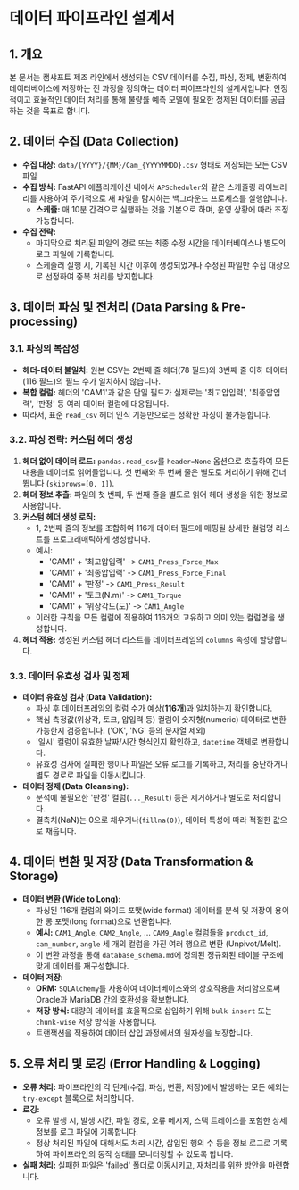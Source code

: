 # 데이터 파이프라인 설계서

## 1. 개요

본 문서는 캠샤프트 제조 라인에서 생성되는 CSV 데이터를 수집, 파싱, 정제, 변환하여 데이터베이스에 저장하는 전 과정을 정의하는 데이터 파이프라인의 설계서입니다. 안정적이고 효율적인 데이터 처리를 통해 불량률 예측 모델에 필요한 정제된 데이터를 공급하는 것을 목표로 합니다.

## 2. 데이터 수집 (Data Collection)

- **수집 대상:** `data/{YYYY}/{MM}/Cam_{YYYYMMDD}.csv` 형태로 저장되는 모든 CSV 파일
- **수집 방식:** FastAPI 애플리케이션 내에서 `APScheduler`와 같은 스케줄링 라이브러리를 사용하여 주기적으로 새 파일을 탐지하는 백그라운드 프로세스를 실행합니다.
  - **스케줄:** 매 10분 간격으로 실행하는 것을 기본으로 하며, 운영 상황에 따라 조정 가능합니다.
- **수집 전략:**
  - 마지막으로 처리된 파일의 경로 또는 최종 수정 시간을 데이터베이스나 별도의 로그 파일에 기록합니다.
  - 스케줄러 실행 시, 기록된 시간 이후에 생성되었거나 수정된 파일만 수집 대상으로 선정하여 중복 처리를 방지합니다.

## 3. 데이터 파싱 및 전처리 (Data Parsing & Pre-processing)

### 3.1. 파싱의 복잡성

- **헤더-데이터 불일치:** 원본 CSV는 2번째 줄 헤더(78 필드)와 3번째 줄 이하 데이터(116 필드)의 필드 수가 일치하지 않습니다.
- **복합 컬럼:** 헤더의 'CAM1'과 같은 단일 필드가 실제로는 '최고압입력', '최종압입력', '판정' 등 여러 데이터 컬럼에 대응됩니다.
- 따라서, 표준 `read_csv` 헤더 인식 기능만으로는 정확한 파싱이 불가능합니다.

### 3.2. 파싱 전략: 커스텀 헤더 생성

1.  **헤더 없이 데이터 로드:** `pandas.read_csv`를 `header=None` 옵션으로 호출하여 모든 내용을 데이터로 읽어들입니다. 첫 번째와 두 번째 줄은 별도로 처리하기 위해 건너뜁니다 (`skiprows=[0, 1]`).
2.  **헤더 정보 추출:** 파일의 첫 번째, 두 번째 줄을 별도로 읽어 헤더 생성을 위한 정보로 사용합니다.
3.  **커스텀 헤더 생성 로직:**
    - 1, 2번째 줄의 정보를 조합하여 116개 데이터 필드에 매핑될 상세한 컬럼명 리스트를 프로그래매틱하게 생성합니다.
    - 예시:
      - 'CAM1' + '최고압입력' -> `CAM1_Press_Force_Max`
      - 'CAM1' + '최종압입력' -> `CAM1_Press_Force_Final`
      - 'CAM1' + '판정' -> `CAM1_Press_Result`
      - 'CAM1' + '토크(N.m)' -> `CAM1_Torque`
      - 'CAM1' + '위상각도(도)' -> `CAM1_Angle`
    - 이러한 규칙을 모든 컬럼에 적용하여 116개의 고유하고 의미 있는 컬럼명을 생성합니다.
4.  **헤더 적용:** 생성된 커스텀 헤더 리스트를 데이터프레임의 `columns` 속성에 할당합니다.

### 3.3. 데이터 유효성 검사 및 정제

- **데이터 유효성 검사 (Data Validation):**
  - 파싱 후 데이터프레임의 컬럼 수가 예상(**116개**)과 일치하는지 확인합니다.
  - 핵심 측정값(위상각, 토크, 압입력 등) 컬럼이 숫자형(numeric) 데이터로 변환 가능한지 검증합니다. ('OK', 'NG' 등의 문자열 제외)
  - '일시' 컬럼이 유효한 날짜/시간 형식인지 확인하고, `datetime` 객체로 변환합니다.
  - 유효성 검사에 실패한 행이나 파일은 오류 로그를 기록하고, 처리를 중단하거나 별도 경로로 파일을 이동시킵니다.
- **데이터 정제 (Data Cleansing):**
  - 분석에 불필요한 '판정' 컬럼(`..._Result`) 등은 제거하거나 별도로 처리합니다.
  - 결측치(NaN)는 0으로 채우거나(`fillna(0)`), 데이터 특성에 따라 적절한 값으로 채웁니다.

## 4. 데이터 변환 및 저장 (Data Transformation & Storage)

- **데이터 변환 (Wide to Long):**
  - 파싱된 116개 컬럼의 와이드 포맷(wide format) 데이터를 분석 및 저장이 용이한 롱 포맷(long format)으로 변환합니다.
  - **예시:** `CAM1_Angle`, `CAM2_Angle`, ... `CAM9_Angle` 컬럼들을 `product_id`, `cam_number`, `angle` 세 개의 컬럼을 가진 여러 행으로 변환 (Unpivot/Melt).
  - 이 변환 과정을 통해 `database_schema.md`에 정의된 정규화된 테이블 구조에 맞게 데이터를 재구성합니다.
- **데이터 저장:**
  - **ORM:** `SQLAlchemy`를 사용하여 데이터베이스와의 상호작용을 처리함으로써 Oracle과 MariaDB 간의 호환성을 확보합니다.
  - **저장 방식:** 대량의 데이터를 효율적으로 삽입하기 위해 `bulk insert` 또는 `chunk-wise` 저장 방식을 사용합니다.
  - 트랜잭션을 적용하여 데이터 삽입 과정에서의 원자성을 보장합니다.

## 5. 오류 처리 및 로깅 (Error Handling & Logging)

- **오류 처리:** 파이프라인의 각 단계(수집, 파싱, 변환, 저장)에서 발생하는 모든 예외는 `try-except` 블록으로 처리합니다.
- **로깅:**
  - 오류 발생 시, 발생 시간, 파일 경로, 오류 메시지, 스택 트레이스를 포함한 상세 정보를 로그 파일에 기록합니다.
  - 정상 처리된 파일에 대해서도 처리 시간, 삽입된 행의 수 등을 정보 로그로 기록하여 파이프라인의 동작 상태를 모니터링할 수 있도록 합니다.
- **실패 처리:** 실패한 파일은 'failed' 폴더로 이동시키고, 재처리를 위한 방안을 마련합니다.
